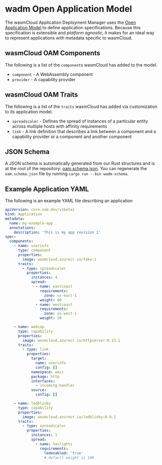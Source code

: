 # wadm Open Application Model

The wasmCloud Application Deployment Manager uses the [Open Application Model](https://oam.dev) to define application specifications. Because this specification is extensible and _platform agnostic_, it makes for an ideal way to represent applications with metadata specific to wasmCloud.

## wasmCloud OAM Components

The following is a list of the `component`s wasmCloud has added to the model.

- `component` - A WebAssembly component
- `provider` - A capability provider

## wasmCloud OAM Traits

The following is a list of the `traits` wasmCloud has added via customization to its application model.

- `spreadscaler` - Defines the spread of instances of a particular entity across multiple hosts with affinity requirements
- `link` - A link definition that describes a link between a component and a capability provider or a component and another component

## JSON Schema

A JSON schema is automatically generated from our Rust structures and is at the root of the repository: [oam.schema.json](../oam.schema.json). You can regenerate the `oam.schema.json` file by running `cargo run --bin wadm-schema`.

## Example Application YAML

The following is an example YAML file describing an application

```yaml
apiVersion: core.oam.dev/v1beta1
kind: Application
metadata:
  name: my-example-app
  annotations:
    description: 'This is my app revision 2'
spec:
  components:
    - name: userinfo
      type: component
      properties:
        image: wasmcloud.azurecr.io/fake:1
      traits:
        - type: spreadscaler
          properties:
            instances: 4
            spread:
              - name: eastcoast
                requirements:
                  zone: us-east-1
                weight: 80
              - name: westcoast
                requirements:
                  zone: us-west-1
                weight: 20

    - name: webcap
      type: capability
      properties:
        image: wasmcloud.azurecr.io/httpserver:0.13.1
      traits:
        - type: link
          properties:
            target:
              name: userinfo
              config: []
            namespace: wasi
            package: http
            interfaces:
              - incoming-handler
            source:
              config: []

    - name: ledblinky
      type: capability
      properties:
        image: wasmcloud.azurecr.io/ledblinky:0.0.1
      traits:
        - type: spreadscaler
          properties:
            instances: 1
            spread:
              - name: haslights
                requirements:
                  ledenabled: 'true'
                  # default weight is 100
```
